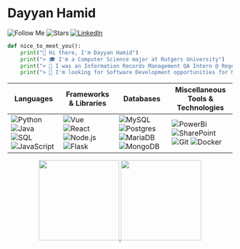 
# Dayyan Hamid
![Follow Me](https://img.shields.io/github/followers/Dayy346.svg?style=social&label=Follow&maxAge=2592000) 
![Stars](https://img.shields.io/github/stars/Dayy346)
<a href="https://www.linkedin.com/in/dayyan-hamid-16738429a/">![LinkedIn](https://img.shields.io/badge/LinkedIn-0077B5?logo=linkedin&logoColor=white)</a>
<!-- # GitHub Status ![](https://komarev.com/ghpvc/?username=Dayy346&color=blueviolet) -->

```python
def nice_to_meet_you():
    print("👋 Hi there, I'm Dayyan Hamid")
    print("> 🎓 I'm a Computer Science major at Rutgers University")
    print("> 🔬 I was an Information Records Management QA Intern @ Regeneron")
    print("> 🔭 I'm looking for Software Development opportunities for May 2025!")
```

<!-- Start of Technologies Section -->


<table>
  <thead>
    <tr>
      <th>Languages</th>
      <th>Frameworks & Libraries</th>
      <th>Databases</th>
      <th>Miscellaneous Tools & Technologies</th>
    </tr>
  </thead>
  <tbody>
    <tr>
      <td>
        <div>
          <img src="https://img.shields.io/badge/python-3670A0?style=for-the-badge&logo=python&logoColor=ffdd54" alt="Python">
          <img src="https://img.shields.io/badge/Java-ED8B00?style=for-the-badge&logo=java&logoColor=white" alt="Java">
          <img src="https://img.shields.io/badge/-SQL-00000F?style=for-the-badge&logo=Microsoft-SQL-Server&logoColor=white" alt="SQL">
          <img src="https://img.shields.io/badge/JavaScript-F7DF1E?style=for-the-badge&logo=javascript&logoColor=black" alt="JavaScript">
        </div>
      </td>
      <td>
        <div>
          <img src="https://img.shields.io/badge/Vue.js-23326?style=for-the-badge&logo=vue.js&logoColor=white" alt="Vue">
          <img src="https://img.shields.io/badge/React-20232A?style=for-the-badge&logo=react&logoColor=61DAFB" alt="React">
          <img src="https://img.shields.io/badge/Node.js-43853D?style=for-the-badge&logo=node.js&logoColor=white" alt="Node.js">
          <img src="https://img.shields.io/badge/Flask-00000F.svg?style=for-the-badge&logo=flask&logoColor=white" alt="Flask">
        </div>
      </td>
      <td>
        <div>
          <img src="https://img.shields.io/badge/MySQL-4479A1.svg?style=for-the-badge&logo=mysql&logoColor=white" alt="MySQL">
          <img src="https://img.shields.io/badge/Postgres-%23316192.svg?style=for-the-badge&logo=postgresql&logoColor=white" alt="Postgres">
          <img src="https://img.shields.io/badge/MariaDB-003545?style=for-the-badge&logo=mariadb&logoColor=white" alt="MariaDB">
          <img src="https://img.shields.io/badge/MongoDB-%234ea94b.svg?style=for-the-badge&logo=mongodb&logoColor=white" alt="MongoDB">
        </div>
      </td>
      <td>
        <div>
          <img src="https://img.shields.io/badge/power_bi-F2C811?style=for-the-badge&logo=powerbi&logoColor=black" alt="PowerBi">
          <img src="https://img.shields.io/badge/Microsoft_SharePoint-0078D4?style=for-the-badge&logo=microsoft-sharepoint&logoColor=white" alt="SharePoint">
          <img src="https://img.shields.io/badge/git-%23F05033.svg?style=for-the-badge&logo=git&logoColor=white" alt="Git">
          <img src="https://img.shields.io/badge/docker-%230db7ed.svg?style=for-the-badge&logo=docker&logoColor=white" alt="Docker">
        </div>
      </td>
    </tr>
  </tbody>
</table>

<!-- Start of Stats Section -->
<div id='profile-them' align='center'>
  <a class='github-status' href='https://github.com/Dayy346'>
    <img height="180px" src='https://github-readme-stats.vercel.app/api?username=Dayy346&show_icons=true&theme=radical' />
  </a>
  <a class='Most-used-languages' href='https://github.com/Dayy346'>
    <img height="180px" id='github-status' src='https://github-readme-stats.vercel.app/api/top-langs/?username=Dayy346&layout=compact&theme=radical' />
  </a>
</div>
